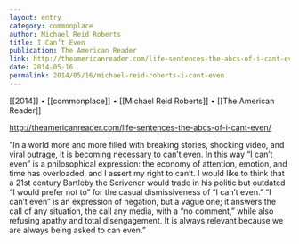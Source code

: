 ```yaml
---
layout: entry
category: commonplace
author: Michael Reid Roberts
title: I Can’t Even
publication: The American Reader
link: http://theamericanreader.com/life-sentences-the-abcs-of-i-cant-even/
date: 2014-05-16
permalink: 2014/05/16/michael-reid-roberts-i-cant-even
---
```


[[2014]] • [[commonplace]] • [[Michael Reid Roberts]] • [[The American Reader]]

http://theamericanreader.com/life-sentences-the-abcs-of-i-cant-even/

“In a world more and more filled with breaking stories, shocking video, and viral outrage, it is becoming necessary to can’t even. In this way “I can’t even” is a philosophical expression: the economy of attention, emotion, and time has overloaded, and I assert my right to can’t. I would like to think that a 21st century Bartleby the Scrivener would trade in his politic but outdated “I would prefer not to” for the casual dismissiveness of “I can’t even.” “I can’t even” is an expression of negation, but a vague one; it answers the call of any situation, the call any media, with a “no comment,” while also refusing apathy and total disengagement. It is always relevant because we are always being asked to can even.”